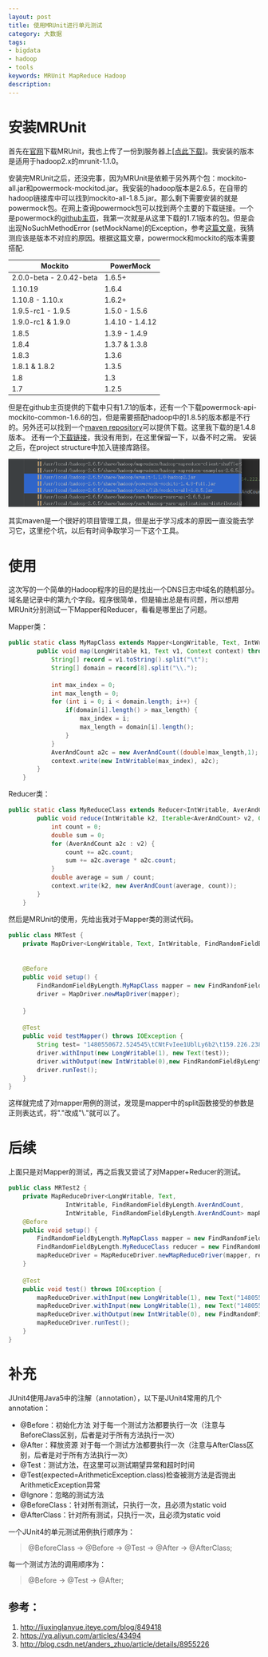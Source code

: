```yaml
---
layout: post
title: 使用MRUnit进行单元测试
category: 大数据
tags: 
- bigdata
- hadoop
- tools
keywords: MRUnit MapReduce Hadoop
description:
---
```


# 安装MRUnit

首先在[官网](http://http://mrunit.apache.org/general/downloads.html)下载MRUnit，我也上传了一份到服务器上[[点此下载]](/public/asset/mrunit-1.1.0-hadoop2.jar)。我安装的版本是适用于hadoop2.x的mrunit-1.1.0。

安装完MRUnit之后，还没完事，因为MRUnit是依赖于另外两个包：mockito-all.jar和powermock-mockitod.jar。我安装的hadoop版本是2.6.5，在自带的hadoop链接库中可以找到mockito-all-1.8.5.jar。那么剩下需要安装的就是powermock包。在网上查询powermock包可以找到两个主要的下载链接。一个是powermock的[github主页](https://github.com/powermock/powermock/wiki/Downloads)，我第一次就是从这里下载的1.7.1版本的包。但是会出现NoSuchMethodError (setMockName)的Exception，参考[这篇文章](https://stackoverflow.com/questions/27136752/powermock-throws-nosuchmethoderror-setmockname)，我猜测应该是版本不对应的原因。根据这篇文章，powermock和mockito的版本需要搭配.

|Mockito                     | PowerMock		|
|----------------------------|------------------|
|2.0.0-beta - 2.0.42-beta    |   1.6.5+			|
|1.10.19                     |   1.6.4			|
|1.10.8 - 1.10.x             |   1.6.2+			|
|1.9.5-rc1 - 1.9.5           |   1.5.0 - 1.5.6	|
|1.9.0-rc1 & 1.9.0           |   1.4.10 - 1.4.12|
|1.8.5                       |   1.3.9 - 1.4.9	|
|1.8.4                       |   1.3.7 & 1.3.8	|
|1.8.3                       |   1.3.6			|
|1.8.1 & 1.8.2               |   1.3.5			|
|1.8                         |   1.3			|
|1.7                         |   1.2.5			|

但是在github主页提供的下载中只有1.7.1的版本，还有一个下载powermock-api-mockito-common-1.6.6的包，但是需要搭配hadoop中的1.8.5的版本都是不行的。另外还可以找到一个[maven repository](http://mvnrepository.com/artifact/org.powermock/powermock-api-mockito)可以提供下载。这里我下载的是1.4.8版本。
还有一个[下载链接](http://www.java2s.com/Code/Jar/p/Downloadpowermockmockito148fulljar.htm)，我没有用到，在这里保留一下，以备不时之需。
安装之后，在project structure中加入链接库路径。

![](/img/mrunit.png)

其实maven是一个很好的项目管理工具，但是出于学习成本的原因一直没能去学习它，这里挖个坑，以后有时间争取学习一下这个工具。

<!-- more -->
# 使用
这次写的一个简单的Hadoop程序的目的是找出一个DNS日志中域名的随机部分。域名是记录中的第九个字段。程序很简单，但是输出总是有问题，所以想用MRUnit分别测试一下Mapper和Reducer，看看是哪里出了问题。

Mapper类：
```java
public static class MyMapClass extends Mapper<LongWritable, Text, IntWritable, AverAndCount> {
        public void map(LongWritable k1, Text v1, Context context) throws IOException, InterruptedException {
            String[] record = v1.toString().split("\t");
            String[] domain = record[8].split("\\.");

            int max_index = 0;
            int max_length = 0;
            for (int i = 0; i < domain.length; i++) {
                if(domain[i].length() > max_length) {
                    max_index = i;
                    max_length = domain[i].length();
                }
            }
            AverAndCount a2c = new AverAndCount((double)max_length,1);
            context.write(new IntWritable(max_index), a2c);
        }
    }
```

Reducer类：
```java
public static class MyReduceClass extends Reducer<IntWritable, AverAndCount, IntWritable, AverAndCount> {
        public void reduce(IntWritable k2, Iterable<AverAndCount> v2, Context context) throws IOException, InterruptedException {
            int count = 0;
            double sum = 0;
            for (AverAndCount a2c : v2) {
                count += a2c.count;
                sum += a2c.average * a2c.count;
            }
            double average = sum / count;
            context.write(k2, new AverAndCount(average, count));
        }
    }
```

然后是MRUnit的使用，先给出我对于Mapper类的测试代码。
```java
public class MRTest {
    private MapDriver<LongWritable, Text, IntWritable, FindRandomFieldByLength.AverAndCount> driver;


    @Before
    public void setup() {
        FindRandomFieldByLength.MyMapClass mapper = new FindRandomFieldByLength.MyMapClass();
        driver = MapDriver.newMapDriver(mapper);

    }

    @Test
    public void testMapper() throws IOException {
        String test= "1480550672.524545\tCNtFvIee1UblLy6b2\t159.226.238.20\t31394\t54.222.4.28\t53\tudp\t11806\tpc-info-collect-2075296290.cn-north-1.elb.amazonaws.com.cn\t1\tC_INTERNET\t1\tA\t0\tNOERROR\tT\tF\tF\tF\t0\t54.223.169.167,54.223.105.82,54.223.94.199,54.223.104.153,54.223.92.69,54.223.181.89,54.223.53.219,54.222.221.127\t60.000000,60.000000,60.000000,60.000000,60.000000,60.000000,60.000000,60.000000\tF\t1\n";
        driver.withInput(new LongWritable(1), new Text(test));
        driver.withOutput(new IntWritable(0),new FindRandomFieldByLength.AverAndCount(26,1));
        driver.runTest();
    }
}
```
这样就完成了对mapper用例的测试，发现是mapper中的split函数接受的参数是正则表达式，将"."改成"\\."就可以了。

# 后续

上面只是对Mapper的测试，再之后我又尝试了对Mapper+Reducer的测试。
```java
public class MRTest2 {
    private MapReduceDriver<LongWritable, Text,
                IntWritable, FindRandomFieldByLength.AverAndCount,
                IntWritable, FindRandomFieldByLength.AverAndCount> mapReduceDriver;
    @Before
    public void setup() {
        FindRandomFieldByLength.MyMapClass mapper = new FindRandomFieldByLength.MyMapClass();
        FindRandomFieldByLength.MyReduceClass reducer = new FindRandomFieldByLength.MyReduceClass();
        mapReduceDriver = MapReduceDriver.newMapReduceDriver(mapper, reducer);
    }

    @Test
    public void test() throws IOException {
        mapReduceDriver.withInput(new LongWritable(1), new Text("1480550672.524545\tCNtFvIee1UblLy6b2\t159.226.238.20\t31394\t54.222.4.28\t53\tudp\t11806\tpc-info-collect-2075296290.cn-north-1.elb.amazonaws.com.cn\t1\tC_INTERNET\t1\tA\t0\tNOERROR\tT\tF\tF\tF\t0\t54.223.169.167,54.223.105.82,54.223.94.199,54.223.104.153,54.223.92.69,54.223.181.89,54.223.53.219,54.222.221.127\t60.000000,60.000000,60.000000,60.000000,60.000000,60.000000,60.000000,60.000000\tF\t1\n"));
        mapReduceDriver.withInput(new LongWritable(1), new Text("1480550672.524545\tCNtFvIee1UblLy6b2\t159.226.238.20\t31394\t54.222.4.28\t53\tudp\t11806\tpc-info-collect-20752962.cn-north-1.elb.amazonaws.com.cn\t1\tC_INTERNET\t1\tA\t0\tNOERROR\tT\tF\tF\tF\t0\t54.223.169.167,54.223.105.82,54.223.94.199,54.223.104.153,54.223.92.69,54.223.181.89,54.223.53.219,54.222.221.127\t60.000000,60.000000,60.000000,60.000000,60.000000,60.000000,60.000000,60.000000\tF\t1\n"));
        mapReduceDriver.withOutput(new IntWritable(0), new FindRandomFieldByLength.AverAndCount(25,2));
        mapReduceDriver.runTest();
    }
}

```

# 补充
JUnit4使用Java5中的注解（annotation），以下是JUnit4常用的几个annotation： 

- @Before：初始化方法   对于每一个测试方法都要执行一次（注意与BeforeClass区别，后者是对于所有方法执行一次）
- @After：释放资源  对于每一个测试方法都要执行一次（注意与AfterClass区别，后者是对于所有方法执行一次）
- @Test：测试方法，在这里可以测试期望异常和超时时间 
- @Test(expected=ArithmeticException.class)检查被测方法是否抛出ArithmeticException异常 
- @Ignore：忽略的测试方法 
- @BeforeClass：针对所有测试，只执行一次，且必须为static void 
- @AfterClass：针对所有测试，只执行一次，且必须为static void 

一个JUnit4的单元测试用例执行顺序为： 
> @BeforeClass -> @Before -> @Test -> @After -> @AfterClass; 

每一个测试方法的调用顺序为： 
> @Before -> @Test -> @After; 

## 参考：
1. http://liuxinglanyue.iteye.com/blog/849418
2. https://yq.aliyun.com/articles/43494
3. http://blog.csdn.net/anders_zhuo/article/details/8955226
